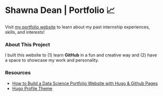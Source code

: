 # Shawna Dean | Portfolio :chart_with_upwards_trend:
Visit [my portfolio website](https://shawnadean.github.io/shawna-dean-portfolio/) to learn about my past internship experiences, skills, and interests!  

### About This Project
I built this website to (1) learn **GitHub** in a fun and creative way and (2) have a space to showcase my work and personality. 
<br>
### Resources
- [How to Build a Data Science Portfolio Website with Hugo & Github Pages](https://www.youtube.com/watch?v=mEZ1Hj5yQ-8)
- [Hugo Profile Theme](https://github.com/gurusabarish/hugo-profile)

